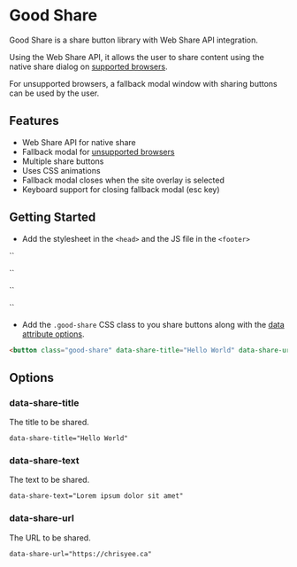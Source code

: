 # Good Share

Good Share is a share button library with Web Share API integration.

Using the Web Share API, it allows the user to share content using the native share dialog on [supported browsers](https://caniuse.com/#feat=web-share).

For unsupported browsers, a fallback modal window with sharing buttons can be used by the user.

## Features
- Web Share API for native share
- Fallback modal for [unsupported browsers](https://caniuse.com/#feat=web-share)
- Multiple share buttons
- Uses CSS animations
- Fallback modal closes when the site overlay is selected
- Keyboard support for closing fallback modal (esc key)

## Getting Started

- Add the stylesheet in the `<head>` and the JS file in the `<footer>`

``
<link rel="stylesheet" href="css/good-share.css">
``

``
<script src="js/good-share.js"></script>
``

- Add the `.good-share` CSS class to you share buttons along with the [data attribute options](#Options).

```html
<button class="good-share" data-share-title="Hello World" data-share-url="https://chrisyee.ca">Share This</button>
```

## Options

### data-share-title
The title to be shared.

``data-share-title="Hello World"``

### data-share-text
The text to be shared.

``data-share-text="Lorem ipsum dolor sit amet"``

### data-share-url
The URL to be shared.

``data-share-url="https://chrisyee.ca"``